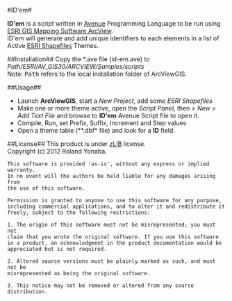 #ID'em#

__ID'em__ is a script written in [Avenue](http://www.eng.morgan.edu/~gislab/avenue.htm) Programming Language to be run using [ESRI GIS Mapping Software ArcView](www.esri.com/software/arcgis/arcview).<br/>
ID'em will generate and add unique identifiers to each elements in a list of Active [ESRI Shapefiles](http://www.esri.com/library/whitepapers/pdfs/shapefile.pdf) Themes.

##Installation##
Copy the *.ave file (id-em.ave) to <em>Path/ESRI/AV_GIS30/ARCVIEW/Samples/scripts</em><br/>
Note: <tt>Path</tt> refers to the local installation folder of ArcViewGIS.

##Usage##
* Launch __ArcViewGIS__, start a *New Project*, add some *ESRI Shapefiles*
* Make one or more theme active, open the *Script Panel*, then *> New > Add Text File* and browse to __ID'em__ Avenue Script file to open it.
* Compile, Run, set Prefix, Suffix, Increment and Step values
* Open a theme table (**.dbf* file) and look for a __ID__ field.

##License##
This product is under [zLIB](http://gzip.org/zlib/zlib_license.html) license.<br/>
Copyright (c) 2012 Roland Yonaba.
  
    This software is provided 'as-is', without any express or implied warranty.
    In no event will the authors be held liable for any damages arising from 
    the use of this software.
    
	Permission is granted to anyone to use this software for any purpose,
    including commercial applications, and to alter it and redistribute it
    freely, subject to the following restrictions:
    
    1. The origin of this software must not be misrepresented; you must not
    claim that you wrote the original software. If you use this software
    in a product, an acknowledgment in the product documentation would be
    appreciated but is not required.

    2. Altered source versions must be plainly marked as such, and must not be
    misrepresented as being the original software.

    3. This notice may not be removed or altered from any source
    distribution.